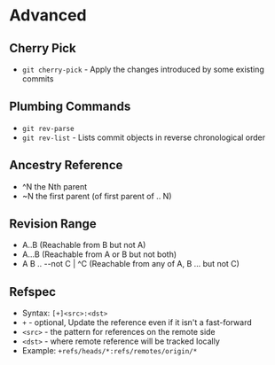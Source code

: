 # Advanced
## Cherry Pick
- `git cherry-pick` - Apply the changes introduced by some existing commits

## Plumbing Commands
- `git rev-parse`
- `git rev-list` - Lists commit objects in reverse chronological order

## Ancestry Reference
  - ^N the Nth parent
  - ~N the first parent (of first parent of .. N)

## Revision Range
  - A..B (Reachable from B but not A)
  - A...B (Reachable from A or B but not both)
  - A B .. --not C | ^C (Reachable from any of A, B ... but not C)

## Refspec
  - Syntax: `[+]<src>:<dst>`
  - `+` - optional, Update the reference even if it isn't a fast-forward
  - `<src>` - the pattern for references on the remote side
  - `<dst>` - where remote reference will be tracked locally
  - Example: `+refs/heads/*:refs/remotes/origin/*`